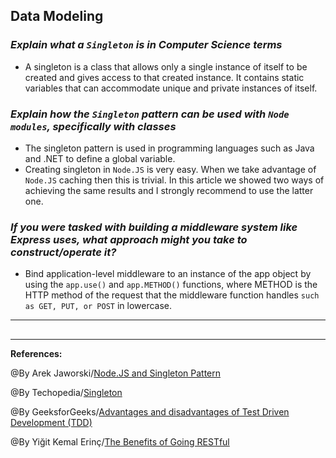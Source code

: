 ## **Data Modeling**

### ***Explain what a `Singleton` is in Computer Science terms***

- A singleton is a class that allows only a single instance of itself to be created and gives access to that created instance. It contains static variables that can accommodate unique and private instances of itself.

### ***Explain how the `Singleton` pattern can be used with `Node modules`, specifically with classes***

- The singleton pattern is used in programming languages such as Java and .NET to define a global variable.
- Creating singleton in `Node.JS` is very easy. When we take advantage of `Node.JS` caching then this is trivial. In this article we showed two ways of achieving the same results and I strongly recommend to use the latter one.

### ***If you were tasked with building a middleware system like Express uses, what approach might you take to construct/operate it?***

- Bind application-level middleware to an instance of the app object by using the `app.use()` and `app.METHOD()` functions, where METHOD is the HTTP method of the request that the middleware function handles `such as GET, PUT, or POST` in lowercase.

---------------------------------------------------

## 
-----------------------------------------------

**References:**

@By Arek Jaworski/[Node.JS and Singleton Pattern](https://medium.com/swlh/node-js-and-singleton-pattern-7b08d11c726a)

@By Techopedia/[Singleton](https://www.techopedia.com/definition/15830/singleton)

@By GeeksforGeeks/[Advantages and disadvantages of Test Driven Development (TDD)](https://www.geeksforgeeks.org/advantages-and-disadvantages-of-test-driven-development-tdd/)

@By Yiğit Kemal Erinç/[The Benefits of Going RESTful](https://www.freecodecamp.org/news/benefits-of-rest/)